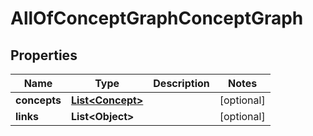# AllOfConceptGraphConceptGraph

## Properties
Name | Type | Description | Notes
------------ | ------------- | ------------- | -------------
**concepts** | [**List&lt;Concept&gt;**](Concept.md) |  |  [optional]
**links** | **List&lt;Object&gt;** |  |  [optional]
